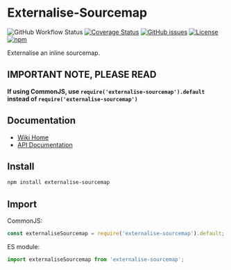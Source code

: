 # Externalise-Sourcemap
![GitHub Workflow Status](https://img.shields.io/github/workflow/status/Maytha8/Externalise-Sourcemap/Node.JS%20CI%20Linux?style=flat-square)
[![Coverage Status](https://img.shields.io/coveralls/github/Maytha8/Externalise-Sourcemap?style=flat-square)](https://coveralls.io/github/Maytha8/Externalise-Sourcemap?branch=main)
[![GitHub issues](https://img.shields.io/github/issues/Maytha8/Externalise-Sourcemap?style=flat-square)](https://github.com/Maytha8/Externalise-Sourcemap/issues)
[![License](https://img.shields.io/badge/license-GPL--3.0-green?style=flat-square)](https://github.com/Maytha8/Externalise-Sourcemap/blob/main/LICENSE)
[![npm](https://img.shields.io/npm/v/externalise-sourcemap?style=flat-square)](https://www.npmjs.com/package/externalise-sourcemap)

Externalise an inline sourcemap.

## IMPORTANT NOTE, PLEASE READ
**If using CommonJS, use `require('externalise-sourcemap').default` instead of `require('externalise-sourcemap')`**

## Documentation
- [Wiki Home](https://github.com/Maytha8/Externalise-Sourcemap/wiki)
- [API Documentation](https://github.com/Maytha8/Externalise-Sourcemap/wiki/API)

## Install
```sh
npm install externalise-sourcemap
```

## Import
CommonJS:
```js
const externaliseSourcemap = require('externalise-sourcemap').default;
```
ES module:
```js
import externaliseSourcemap from 'externalise-sourcemap';
```
